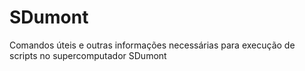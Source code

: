 # SDumont
Comandos úteis e outras informações necessárias para execução de scripts no supercomputador SDumont
